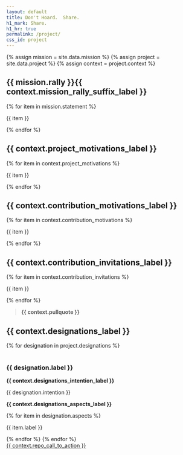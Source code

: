 ```yaml
---
layout: default
title: Don't Hoard.  Share.
h1_mark: Share.
h1_hr: true
permalink: /project/
css_id: project
---
```


{% assign mission = site.data.mission %}
{% assign project = site.data.project %}
{% assign context = project.context %}

<section class="md-flow">
  <h2>{{ mission.rally }}{{ context.mission_rally_suffix_label }}</h2>
  {% for item in mission.statement %}
  <p>{{ item }}</p>
  {% endfor %}
</section>

<section class="md-flow">
  <h2>{{ context.project_motivations_label }} </h2>
  {% for item in context.project_motivations %}
  <p>{{ item }}</p>
  {% endfor %}
</section>

<section class="md-flow">
  <h2>{{ context.contribution_motivations_label }}</h2>
  {% for item in context.contribution_motivations %}
  <p>{{ item }}</p>
  {% endfor %}
</section>

<section class="md-flow">
  <h2>{{ context.contribution_invitations_label }}</h2>
  {% for item in context.contribution_invitations %}
  <p>{{ item }}</p>
  {% endfor %}
</section>

<section class="md-flow">
  <blockquote><strong>{{ context.pullquote }}</strong></blockquote>
</section>

<section class="md-flow">
  <h2>{{ context.designations_label }}</h2>
  {% for designation in project.designations %}
  <br>
  <br>
  <h3>{{ designation.label }}</h3>
  <p><strong>{{ context.designations_intention_label }}</strong></p> <p>{{ designation.intention }}</p>
  <p><strong>{{ context.designations_aspects_label }}</strong></p>
    {% for item in designation.aspects %}
  <p>{{ item.label }}</p>
    {% endfor %}
  {% endfor %}
</section>

<div class="md-cta-group">
  <a href="{{ site.repo_url }}">{{ context.repo_call_to_action }}</a>
</div>
